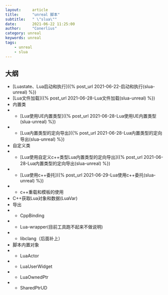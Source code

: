 ```yaml
---
layout:     article
title:      "unreal 脚本"
subtitle:   " \"slua\""
date:       2021-06-22 11:25:00
author:     "Conerlius"
category: unreal
keywords: unreal
tags:
    - unreal
    - slua
---
```


## 大纲

- [Luastate、Lua启动和执行]({% post_url 2021-06-22-启动和执行(slua-unreal) %})
- [Lua文件加载]({% post_url 2021-06-28-Lua文件加载(slua-unreal) %})
- 内置类
- - [Lua使用UE内置类型]({% post_url 2021-06-28-Lua使用UE内置类型(slua-unreal) %})
- - [Lua内置类型的定向导出]({% post_url 2021-06-28-Lua内置类型的定向导出(slua-unreal) %})
- 自定义类
- - [Lua使用自定义c++类型Lua内置类型的定向导出]({% post_url 2021-06-28-Lua内置类型的定向导出(slua-unreal) %})
- - [Lua使用c++委托]({% post_url 2021-06-29-Lua使用c++委托(slua-unreal) %})
- - c++重载和模板的使用
- C++获取Lua对象和数据(LuaVar)
- 导出
- - CppBinding
- - Lua-wrapper(目前工具跑不起来不做说明)
- - libclang（后面补上）
- 脚本内置对象
- - LuaActor
- - LuaUserWidget
- - LuaOwnedPtr
- - SharedPtrUD